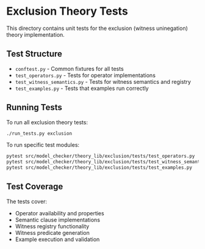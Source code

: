 # Exclusion Theory Tests

This directory contains unit tests for the exclusion (witness uninegation) theory implementation.

## Test Structure

- `conftest.py` - Common fixtures for all tests
- `test_operators.py` - Tests for operator implementations
- `test_witness_semantics.py` - Tests for witness semantics and registry
- `test_examples.py` - Tests that examples run correctly

## Running Tests

To run all exclusion theory tests:
```bash
./run_tests.py exclusion
```

To run specific test modules:
```bash
pytest src/model_checker/theory_lib/exclusion/tests/test_operators.py
pytest src/model_checker/theory_lib/exclusion/tests/test_witness_semantics.py
pytest src/model_checker/theory_lib/exclusion/tests/test_examples.py
```

## Test Coverage

The tests cover:
- Operator availability and properties
- Semantic clause implementations
- Witness registry functionality
- Witness predicate generation
- Example execution and validation